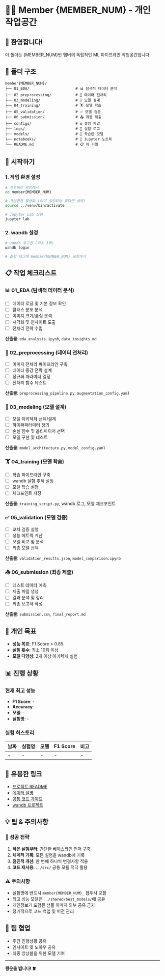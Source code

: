 # 🧑‍💻 Member {MEMBER_NUM} - 개인 작업공간

## 👋 환영합니다!
이 폴더는 {MEMBER_NUM}번 멤버의 독립적인 ML 파이프라인 작업공간입니다.

## 📂 폴더 구조
```
member{MEMBER_NUM}/
├── 01_EDA/                     # 📊 탐색적 데이터 분석
├── 02_preprocessing/           # 🔧 데이터 전처리
├── 03_modeling/                # 🧠 모델 설계
├── 04_training/                # 🏋️ 모델 학습
├── 05_validation/              # ✅ 모델 검증
├── 06_submission/              # 📤 최종 제출
├── configs/                    # ⚙️ 설정 파일
├── logs/                       # 📝 실험 로그
├── models/                     # 💾 학습된 모델
├── notebooks/                  # 📓 Jupyter 노트북
└── README.md                   # 📋 이 파일
```

## 🚀 시작하기

### 1. 작업 환경 설정
```bash
# 프로젝트 루트에서
cd member{MEMBER_NUM}

# 가상환경 활성화 (이미 설정되어 있다면 생략)
source ../venv/bin/activate

# Jupyter Lab 실행
jupyter lab
```

### 2. wandb 설정
```bash
# wandb 로그인 (최초 1회)
wandb login

# 실험 태그에 member{MEMBER_NUM} 포함하기
```

## 📋 작업 체크리스트

### 📊 01_EDA (탐색적 데이터 분석)
- [ ] 데이터 로딩 및 기본 정보 확인
- [ ] 클래스 분포 분석
- [ ] 이미지 크기/품질 분석
- [ ] 시각화 및 인사이트 도출
- [ ] 전처리 전략 수립

**산출물**: `eda_analysis.ipynb`, `data_insights.md`

### 🔧 02_preprocessing (데이터 전처리)
- [ ] 이미지 전처리 파이프라인 구축
- [ ] 데이터 증강 전략 설계
- [ ] 정규화 파라미터 결정
- [ ] 전처리 함수 테스트

**산출물**: `preprocessing_pipeline.py`, `augmentation_config.yaml`

### 🧠 03_modeling (모델 설계)
- [ ] 모델 아키텍처 선택/설계
- [ ] 하이퍼파라미터 정의
- [ ] 손실 함수 및 옵티마이저 선택
- [ ] 모델 구현 및 테스트

**산출물**: `model_architecture.py`, `model_config.yaml`

### 🏋️ 04_training (모델 학습)
- [ ] 학습 파이프라인 구축
- [ ] wandb 실험 추적 설정
- [ ] 모델 학습 실행
- [ ] 체크포인트 저장

**산출물**: `training_script.py`, wandb 로그, 모델 체크포인트

### ✅ 05_validation (모델 검증)
- [ ] 교차 검증 실행
- [ ] 성능 메트릭 계산
- [ ] 모델 비교 및 분석
- [ ] 최종 모델 선택

**산출물**: `validation_results.json`, `model_comparison.ipynb`

### 📤 06_submission (최종 제출)
- [ ] 테스트 데이터 예측
- [ ] 제출 파일 생성
- [ ] 결과 분석 및 정리
- [ ] 최종 보고서 작성

**산출물**: `submission.csv`, `final_report.md`

## 🎯 개인 목표
- **성능 목표**: F1 Score > 0.85
- **실험 횟수**: 최소 10회 이상
- **모델 다양성**: 2개 이상 아키텍처 실험

## 📊 진행 상황

### 현재 최고 성능
- **F1 Score**: -
- **Accuracy**: -
- **모델**: -
- **실험명**: -

### 실험 히스토리
| 날짜 | 실험명 | 모델 | F1 Score | 비고 |
|------|--------|------|----------|------|
| - | - | - | - | - |

## 🔗 유용한 링크
- [프로젝트 README](../README.md)
- [데이터 설명](../docs/data_description.md)
- [공통 코드 가이드](../src/README.md)
- [wandb 프로젝트](https://wandb.ai/your-team/doc-classification)

## 💡 팁 & 주의사항

### 🎯 성공 전략
1. **작은 실험부터**: 간단한 베이스라인 먼저 구축
2. **체계적 기록**: 모든 실험을 wandb에 기록
3. **점진적 개선**: 한 번에 하나씩 변경사항 적용
4. **코드 재사용**: `../src/` 공통 모듈 적극 활용

### ⚠️ 주의사항
- 실험명에 반드시 `member{MEMBER_NUM}_` 접두사 포함
- 최고 성능 모델은 `../shared/best_models/`에 공유
- 개인정보가 포함된 샘플 이미지 외부 공유 금지
- 정기적으로 코드 백업 및 버전 관리

## 🤝 팀 협업
- 주간 진행상황 공유
- 인사이트 및 노하우 공유
- 최종 앙상블을 위한 모델 기여

---
**행운을 빕니다! 🍀**
